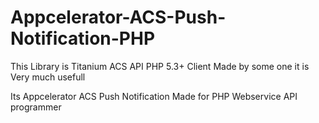 # Appcelerator-ACS-Push-Notification-PHP
This Library is Titanium ACS API PHP 5.3+ Client Made by some one it is Very much usefull

Its Appcelerator ACS Push Notification Made for PHP Webservice API programmer
